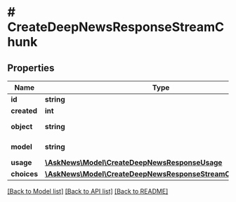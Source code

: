# # CreateDeepNewsResponseStreamChunk

## Properties

Name | Type | Description | Notes
------------ | ------------- | ------------- | -------------
**id** | **string** |  |
**created** | **int** |  |
**object** | **string** |  | [optional] [default to 'chat.completion.chunk']
**model** | **string** |  | [optional] [default to 'deepseek']
**usage** | [**\AskNews\Model\CreateDeepNewsResponseUsage**](CreateDeepNewsResponseUsage.md) |  |
**choices** | [**\AskNews\Model\CreateDeepNewsResponseStreamChunkChoice[]**](CreateDeepNewsResponseStreamChunkChoice.md) |  |

[[Back to Model list]](../../README.md#models) [[Back to API list]](../../README.md#endpoints) [[Back to README]](../../README.md)
